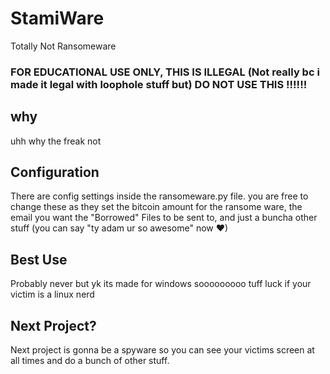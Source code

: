 # StamiWare
Totally Not Ransomeware
### FOR EDUCATIONAL USE ONLY, THIS IS ILLEGAL (Not really bc i made it legal with loophole stuff but) DO NOT USE THIS !!!!!!
## why
uhh why the freak not
## Configuration
There are config settings inside the ransomeware.py file. you are free to change these as they set the bitcoin amount for the ransome ware, the email you want the "Borrowed" Files to be sent to, and just a buncha other stuff (you can say "ty adam ur so awesome" now ❤)
## Best Use
Probably never but yk its made for windows sooooooooo tuff luck if your victim is a linux nerd
## Next Project?
Next project is gonna be a spyware so you can see your victims screen at all times and do a bunch of other stuff.
